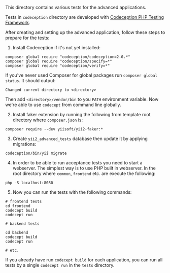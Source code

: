 This directory contains various tests for the advanced applications.

Tests in `codeception` directory are developed with [Codeception PHP Testing Framework](http://codeception.com/).

After creating and setting up the advanced application, follow these steps to prepare for the tests:

1. Install Codeception if it's not yet installed:

```
composer global require "codeception/codeception=2.0.*"
composer global require "codeception/specify=*"
composer global require "codeception/verify=*"
```

If you've never used Composer for global packages run `composer global status`. It should output:

```
Changed current directory to <directory>
```

Then add `<directory>/vendor/bin` to you `PATH` environment variable. Now we're able to use `codecept` from command
line globally.

2. Install faker extension by running the following from template root directory where `composer.json` is:

```
composer require --dev yiisoft/yii2-faker:*
```


3. Create `yii2_advanced_tests` database then update it by applying migrations:

```
codeception/bin/yii migrate
```

4. In order to be able to run acceptance tests you need to start a webserver. The simplest way is to use PHP built in
webserver. In the root directory where `common`, `frontend` etc. are execute the following:

```
php -S localhost:8080
```

5. Now you can run the tests with the following commands:

```
# frontend tests
cd frontend
codecept build
codecept run

# backend tests

cd backend
codecept build
codecept run

# etc.
```

If you already have run `codecept build` for each application, you can run all tests by a single `codecept run` in the
`tests` directory.
